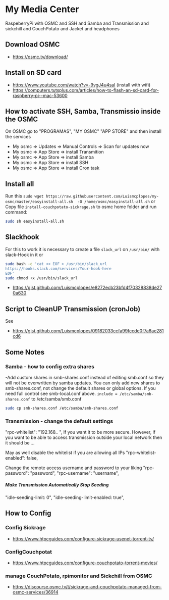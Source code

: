 # My Media Center
RaspeberryPi with OSMC and SSH and Samba and Transmission and sickchill and CouchPotato and Jacket and headphones
 
## Download OSMC
 - https://osmc.tv/download/

## Install on SD card
 - https://www.youtube.com/watch?v=-9vgJ4u4saI (install with wifi)
 - https://computers.tutsplus.com/articles/how-to-flash-an-sd-card-for-raspberry-pi--mac-53600

## How to activate SSH, Samba, Transmissio inside the OSMC 
On OSMC go to "PROGRAMAS",  "MY OSMC" "APP STORE" and then install the services
- My osmc => Updates => Manual Controls => Scan for updates now 
- My osmc => App Store => install Transmition
- My osmc => App Store => install Samba
- My osmc => App Store => install SSH
- My osmc => App Store => install Cron task

## Install all
Run this `sudo wget https://raw.githubusercontent.com/Luismcplopes/my-osmc/master/easyinstall-all.sh  -O /home/osmc/easyinstall-all.sh` or Copy file `install-couchpotato-sickrage.sh` to osmc home folder and run command:
```bash
sudo sh easyinstall-all.sh
```
## Slackhook
For this to work it is necessary to create a file `slack_url` on `/usr/bin/` with slack-Hook in it or 
```bash
sudo bash -c 'cat << EOF > /usr/bin/slack_url
https://hooks.slack.com/services/Your-hook-here
EOF'
sudo chmod +x /usr/bin/slack_url
```

- https://gist.github.com/Luismcplopes/e8272ecb23bfd4f70328838de270a630

## Script to CleanUP Transmission (cronJob)
See 
- https://gist.github.com/Luismcplopes/09182033ccfa99fccde0f7a6ae281cd6

## Some Notes
### Samba - how to config extra shares
-Add custom shares in smb-shares.conf instead of editing smb.conf so they will not be overwritten by samba updates. You can only add new shares to smb-shares.conf, not change the default shares or global options. If you need full control see smb-local.conf above. `include = /etc/samba/smb-shares.conf` to /etc/samba/smb.conf
```bash
sudo cp smb-shares.conf /etc/samba/smb-shares.conf
```

### Transmission - change the default settings  

"rpc-whitelist": "192.168.*.* ",
If you want it to be more secure. However, if you want to be able to access transmission outside your local network then it should be *.*.*.* 

May as well disable the whitelist if you are allowing all IPs
"rpc-whitelist-enabled": false,

Change the remote access username and password to your liking
"rpc-password": "password",
"rpc-username": "username",

##### Make Transmission Automatically Stop Seeding 
"idle-seeding-limit: 0",
"idle-seeding-limit-enabled: true",








## How to Config 
### Config Sickrage
 - https://www.htpcguides.com/configure-sickrage-usenet-torrent-tv/

### ConfigCouchpotat
 - https://www.htpcguides.com/configure-couchpotato-torrent-movies/

### manage CouchPotato, rpimonitor and Sickchill from OSMC 
 - https://discourse.osmc.tv/t/sickrage-and-couchpotato-managed-from-osmc-services/36914
